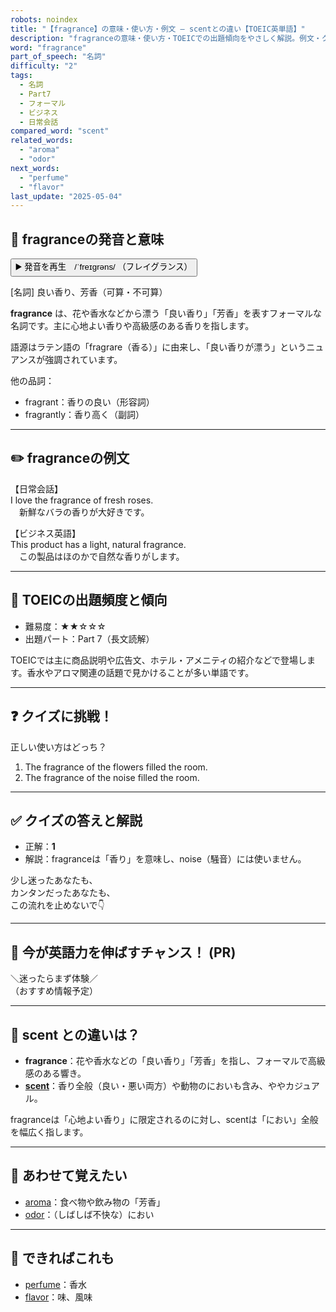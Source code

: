 ```yaml
---
robots: noindex
title: "【fragrance】の意味・使い方・例文 ― scentとの違い【TOEIC英単語】"
description: "fragranceの意味・使い方・TOEICでの出題傾向をやさしく解説。例文・クイズ付きでscentとの違いもわかりやすく学べます。"
word: "fragrance"
part_of_speech: "名詞"
difficulty: "2"
tags:
  - 名詞
  - Part7
  - フォーマル
  - ビジネス
  - 日常会話
compared_word: "scent"
related_words:
  - "aroma"
  - "odor"
next_words:
  - "perfume"
  - "flavor"
last_update: "2025-05-04"
---
```


## 🔰 fragranceの発音と意味

<button class="play-audio" onclick="playTTS('fragrance')">
  <span class="play-audio-main">
    ▶️ 発音を再生　/ˈfreɪɡrəns/
  </span>
  <span class="play-audio-sub">
    （フレイグランス）
  </span>
</button>

[名詞] 良い香り、芳香（可算・不可算）

**fragrance** は、花や香水などから漂う「良い香り」「芳香」を表すフォーマルな名詞です。主に心地よい香りや高級感のある香りを指します。

語源はラテン語の「fragrare（香る）」に由来し、「良い香りが漂う」というニュアンスが強調されています。

他の品詞：  
- fragrant：香りの良い（形容詞）
- fragrantly：香り高く（副詞）

---

## ✏️ fragranceの例文

【日常会話】  
I love the fragrance of fresh roses.  
　新鮮なバラの香りが大好きです。

【ビジネス英語】  
This product has a light, natural fragrance.  
　この製品はほのかで自然な香りがします。

---

## 🎯 TOEICの出題頻度と傾向

- 難易度：★★☆☆☆
- 出題パート：Part 7（長文読解）

TOEICでは主に商品説明や広告文、ホテル・アメニティの紹介などで登場します。香水やアロマ関連の話題で見かけることが多い単語です。

---

## ❓ クイズに挑戦！

正しい使い方はどっち？

1. The fragrance of the flowers filled the room.  
2. The fragrance of the noise filled the room.

---

## ✅ クイズの答えと解説

- 正解：**1**
- 解説：fragranceは「香り」を意味し、noise（騒音）には使いません。

少し迷ったあなたも、  
カンタンだったあなたも、  
この流れを止めないで👇️

---

## 🚀 今が英語力を伸ばすチャンス！ (PR)

<div class="info-center">
＼迷ったらまず体験／<br>  
（おすすめ情報予定）
</div>

---

## 🤔  scent との違いは？

- **fragrance**：花や香水などの「良い香り」「芳香」を指し、フォーマルで高級感のある響き。
- **[scent](/word/scent/)**：香り全般（良い・悪い両方）や動物のにおいも含み、ややカジュアル。

fragranceは「心地よい香り」に限定されるのに対し、scentは「におい」全般を幅広く指します。

---

## 🧩 あわせて覚えたい

- [aroma](/word/aroma/)：食べ物や飲み物の「芳香」
- [odor](/word/odor/)：（しばしば不快な）におい

---

## 📖 できればこれも

- [perfume](/word/perfume/)：香水
- [flavor](/word/flavor/)：味、風味

<!-- cvid: aid36_bid39 -->
